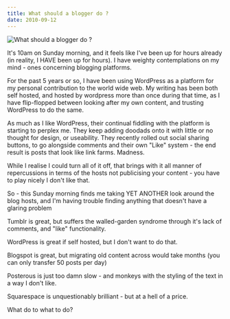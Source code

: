 ```yaml
---
title: What should a blogger do ?
date: 2010-09-12
---
```


![What should a blogger do ?](https://source.unsplash.com/03UCoidYvXw/1600x900)

It's 10am on Sunday morning, and it feels like I've been up for hours already (in reality, I HAVE been up for hours). I have weighty contemplations on my mind - ones concerning blogging platforms.

For the past 5 years or so, I have been using WordPress as a platform for my personal contribution to the world wide web. My writing has been both self hosted, and hosted by wordpress more than once during that time, as I have flip-flopped between looking after my own content, and trusting WordPress to do the same.

As much as I like WordPress, their continual fiddling with the platform is starting to perplex me. They keep adding doodads onto it with little or no thought for design, or useability. They recently rolled out social sharing buttons, to go alongside comments and their own "Like" system - the end result is posts that look like link farms. Madness.

While I realise I could turn all of it off, that brings with it all manner of repercussions in terms of the hosts not publicising your content - you have to play nicely I don't like that.

So - this Sunday morning finds me taking YET ANOTHER look around the blog hosts, and I'm having trouble finding anything that doesn't have a glaring problem

Tumblr is great, but suffers the walled-garden syndrome through it's lack of comments, and "like" functionality.

WordPress is great if self hosted, but I don't want to do that.

Blogspot is great, but migrating old content across would take months (you can only transfer 50 posts per day)

Posterous is just too damn slow - and monkeys with the styling of the text in a way I don't like.

Squarespace is unquestionably brilliant - but at a hell of a price.

What do to what to do?